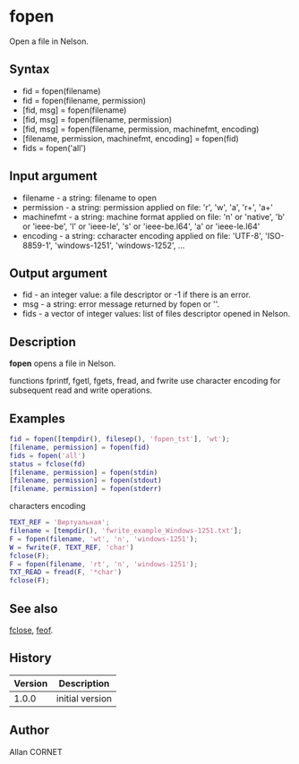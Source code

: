 # fopen

Open a file in Nelson.

## Syntax

- fid = fopen(filename)
- fid = fopen(filename, permission)
- [fid, msg] = fopen(filename)
- [fid, msg] = fopen(filename, permission)
- [fid, msg] = fopen(filename, permission, machinefmt, encoding)
- [filename, permission, machinefmt, encoding] = fopen(fid)
- fids = fopen('all')

## Input argument

- filename - a string: filename to open
- permission - a string: permission applied on file: 'r', 'w', 'a', 'r+', 'a+'
- machinefmt - a string: machine format applied on file: 'n' or 'native', 'b' or 'ieee-be', 'l' or 'ieee-le', 's' or 'ieee-be.l64', 'a' or 'ieee-le.l64'
- encoding - a string: ccharacter encoding applied on file: 'UTF-8', 'ISO-8859-1', 'windows-1251', 'windows-1252', ...

## Output argument

- fid - an integer value: a file descriptor or -1 if there is an error.
- msg - a string: error message returned by fopen or ''.
- fids - a vector of integer values: list of files descriptor opened in Nelson.

## Description

  <p><b>fopen</b> opens a file in Nelson.</p>
  <p>functions fprintf, fgetl, fgets, fread, and fwrite use character encoding for subsequent read and write operations.</p>

## Examples

```matlab
fid = fopen([tempdir(), filesep(), 'fopen_tst'], 'wt');
[filename, permission] = fopen(fid)
fids = fopen('all')
status = fclose(fd)
[filename, permission] = fopen(stdin)
[filename, permission] = fopen(stdout)
[filename, permission] = fopen(stderr)
```

characters encoding

```matlab
TEXT_REF = 'Виртуальная';
filename = [tempdir(), 'fwrite_example_Windows-1251.txt'];
F = fopen(filename, 'wt', 'n', 'windows-1251');
W = fwrite(F, TEXT_REF, 'char')
fclose(F);
F = fopen(filename, 'rt', 'n', 'windows-1251');
TXT_READ = fread(F, '*char')
fclose(F);
```

## See also

[fclose](fclose.md), [feof](feof.md).

## History

| Version | Description     |
| ------- | --------------- |
| 1.0.0   | initial version |

## Author

Allan CORNET
